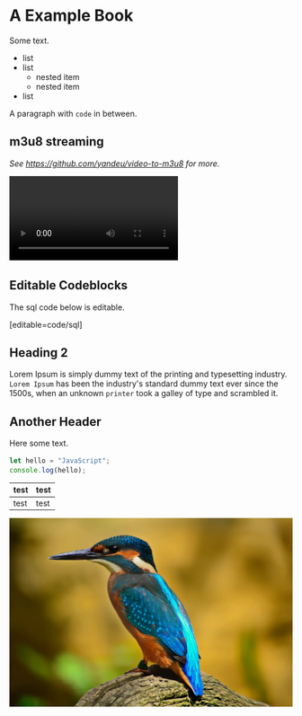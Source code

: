# A Example Book

Some text.

- list
- list
  - nested item
  - nested item
- list

A paragraph with `code` in between.

## m3u8 streaming

_See https://github.com/yandeu/video-to-m3u8 for more._

<div class="video-wrapper">
  <video class="video-js" preload="auto" controls data-setup="{}">
    <source src="https://yandeu.github.io/video-to-m3u8/out/playlist.m3u8" type="application/x-mpegURL" />
  </video>
</div>

## Editable Codeblocks

The sql code below is editable.

[editable=code/sql]

## Heading 2

Lorem Ipsum is simply dummy text of the printing and typesetting industry. `Lorem Ipsum` has been the industry's standard dummy text ever since the 1500s, when an unknown `printer` took a galley of type and scrambled it.

## Another Header

Here some text.

```js
let hello = "JavaScript";
console.log(hello);
```

| test | test |
| ---- | ---- |
| test | test |

![](./img/blue-bird.jpg)
